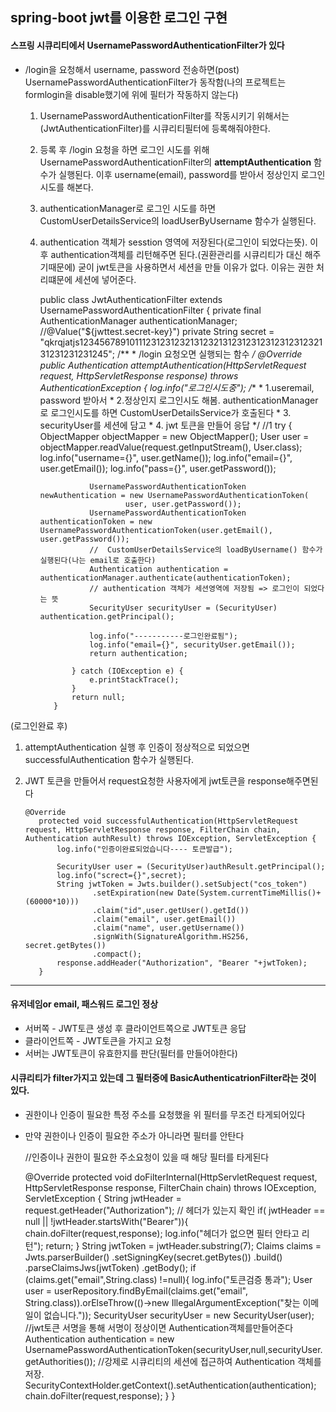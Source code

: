 ## spring-boot jwt를 이용한 로그인 구현


#### 스프링 시큐리티에서 UsernamePasswordAuthenticationFilter가 있다

 - /login을 요청해서 username, password 전송하면(post) UsernamePasswordAuthenticationFilter가 동작함(나의 프로젝트는 formlogin을 disable했기에 위에 필터가 작동하지 않는다)
   
 
   1. UsernamePasswordAuthenticationFilter를 작동시키기 위해서는 (JwtAuthenticationFilter)를 시큐리티필터에 등록해줘야한다.
        
   2. 등록 후 /login 요청을 하면 로그인 시도를 위해 UsernamePasswordAuthenticationFilter의 <strong>attemptAuthentication</strong> 함수가 실행된다.
          이후 username(email), password를 받아서 정상인지 로그인 시도를 해본다. 
        
   3. authenticationManager로 로그인 시도를 하면 CustomUserDetailsService의 loadUserByUsername 함수가 실행된다.
        
   4. authentication 객체가 sesstion 영역에 저장된다(로그인이 되었다는뜻). 이후 authentication객체를 리턴해주면 된다.(권환관리를 시큐리티가 대신 해주기때문에)
          굳이 jwt토큰을 사용하면서 세션을 만들 이유가 없다. 이유는 권한 처리떄문에 세션에 넣어준다.
          
         
         public class JwtAuthenticationFilter extends UsernamePasswordAuthenticationFilter {
             private final AuthenticationManager authenticationManager;
             //@Value("${jwttest.secret-key}")
             private String secret = "qkrqjatjs12345678910111231231232131232131231231231231231232131231231231245";
             /**
              * /login 요청오면 실행되는 함수
              */
             @Override
             public Authentication attemptAuthentication(HttpServletRequest request, HttpServletResponse response) throws AuthenticationException {
                 log.info("로그인시도중");
                 /**
                  * 1.useremail, password 받아서
                  * 2.정상인지 로그인시도 해봄. authenticationManager로 로그인시도를 하면 CustomUserDetailsService가 호출된다
                  * 3. securityUser를 세션에 담고
                  * 4. jwt 토큰을 만들어 응답
                  */
                 //1
                 try {
                     ObjectMapper objectMapper = new ObjectMapper();
                     User user = objectMapper.readValue(request.getInputStream(), User.class);
                     log.info("username={}", user.getName());
                     log.info("email={}", user.getEmail());
                     log.info("pass={}", user.getPassword());           
                     
                     UsernamePasswordAuthenticationToken newAuthentication = new UsernamePasswordAuthenticationToken(
                             user, user.getPassword());
                     UsernamePasswordAuthenticationToken authenticationToken = new UsernamePasswordAuthenticationToken(user.getEmail(), user.getPassword());
                     //  CustomUserDetailsService의 loadByUsername() 함수가 실행된다(나는 email로 호출한다)
                     Authentication authentication = authenticationManager.authenticate(authenticationToken);
                     // authentication 객체가 세션영역에 저장됨 => 로그인이 되었다는 뜻
                     SecurityUser securityUser = (SecurityUser) authentication.getPrincipal();
         
                     log.info("-----------로그인완료됨");
                     log.info("email={}", securityUser.getEmail());
                     return authentication;
         
                 } catch (IOException e) {
                     e.printStackTrace();
                 }
                 return null;
             }
          
          
 (로그인완료 후)<br>
            
 1. attemptAuthentication 실행 후 인증이 정상적으로 되었으면 successfulAuthentication 함수가 실행된다.
 2. JWT 토큰을 만들어서 request요청한 사용자에게 jwt토큰을 response해주면된다
 
        
        @Override
           protected void successfulAuthentication(HttpServletRequest request, HttpServletResponse response, FilterChain chain, Authentication authResult) throws IOException, ServletException {
               log.info("인증이완료되었습니다---- 토큰발급");
       
               SecurityUser user = (SecurityUser)authResult.getPrincipal();
               log.info("screct={}",secret);
               String jwtToken = Jwts.builder().setSubject("cos_token")
                       .setExpiration(new Date(System.currentTimeMillis()+(60000*10)))
                       .claim("id",user.getUser().getId())
                       .claim("email", user.getEmail())
                       .claim("name", user.getUsername())
                       .signWith(SignatureAlgorithm.HS256, secret.getBytes())
                       .compact();
               response.addHeader("Authorization", "Bearer "+jwtToken);
           }
           
           
  ------
  
#### 유저네임or email, 패스워드 로그인 정상
   - 서버쪽 - JWT토큰 생성 후 클라이언트쪽으로 JWT토큰 응답
   - 클라이언트쪽 - JWT토큰을 가지고 요청 
   - 서버는 JWT토큰이 유효한지를 판단(필터를 만들어야한다)
        
        

#### 시큐리티가 filter가지고 있는데 그 필터중에 BasicAuthenticatrionFilter라는 것이 있다.
  - 권한이나 인증이 필요한 특정 주소를 요청했을 위 필터를 무조건 타게되어있다
  - 만약 권한이나 인증이 필요한 주소가 아니라면 필터를 안탄다
  
  
       //인증이나 권한이 필요한 주소요청이 있을 때 해당 필터를 타게된다
       
       @Override
          protected void doFilterInternal(HttpServletRequest request, HttpServletResponse response, FilterChain chain) throws IOException, ServletException {
              String jwtHeader = request.getHeader("Authorization");
              // 헤더가 있는지 확인
              if( jwtHeader == null || !jwtHeader.startsWith("Bearer")){
                  chain.doFilter(request,response);
                  log.info("헤더가 없으면 필터 안타고 리턴");
                  return;
              }
              String jwtToken = jwtHeader.substring(7);
              Claims claims = Jwts.parserBuilder()
                      .setSigningKey(secret.getBytes())
                      .build()
                      .parseClaimsJws(jwtToken)
                      .getBody();
              if (claims.get("email",String.class) !=null){
                  log.info("토큰검증 통과");
                  User user = userRepository.findByEmail(claims.get("email", String.class)).orElseThrow(()->new IllegalArgumentException("찾는 이메일이 없습니다."));
                  SecurityUser securityUser = new SecurityUser(user);
                  //jwt토큰 서명을 통해 서명이 정상이면 Authentication객체를만들어준다
                  Authentication authentication = new UsernamePasswordAuthenticationToken(securityUser,null,securityUser.getAuthorities());
                  //강제로 시큐리티의 세션에 접근하여 Authentication 객체를 저장.
                  SecurityContextHolder.getContext().setAuthentication(authentication);
                  chain.doFilter(request,response);
              }
          }

